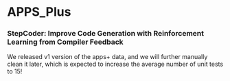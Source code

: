 # APPS_Plus
### StepCoder: Improve Code Generation with Reinforcement Learning from Compiler Feedback

We released v1 version of the apps+ data, and we will further manually clean it later, which is expected to increase the average number of unit tests to 15!
